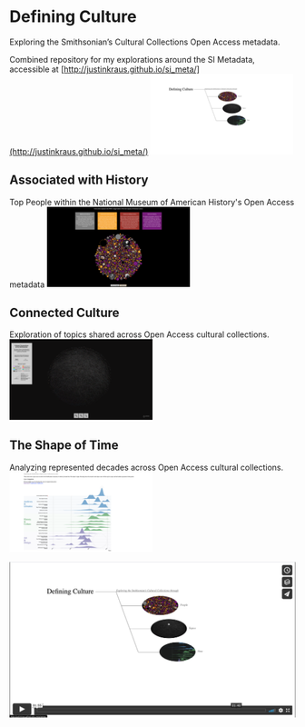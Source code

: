# Defining Culture
Exploring the Smithsonian’s Cultural Collections Open Access metadata.

Combined repository for my explorations around the SI Metadata, accessible at [http://justinkraus.github.io/si_meta/](http://justinkraus.github.io/si_meta/)
<img src="dcland.png" height="50%" width="50%">

## Associated with History
Top People within the National Museum of American History's Open Access metadata
<img src="asschist.png" height="50%" width="50%">

## Connected Culture
Exploration of topics shared across Open Access cultural collections.
<img src="sitopicmap.png" height="50%" width="50%">

## The Shape of Time
Analyzing represented decades across Open Access cultural collections.
<img src="shapeoftime.png" height="50%" width="50%">

[![Connected Culture](vimeo_ss.png)](https://vimeo.com/491928758 "Check Out a Video of Defining Culture!")